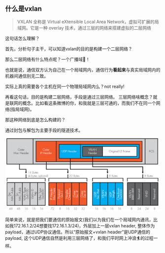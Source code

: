 ## 什么是vxlan



> VXLAN 全称是 Virtual eXtensible Local Area Network，虚拟可扩展的局域网。它是一种 overlay 技术，通过三层的网络来搭建虚拟的二层网络

这句话怎么理解？

首先，分析句子主干，可以知道vxlan的目的是构建一个二层网络？

那么二层网络有什么特点呢？一个广播域📢！

也就是说，通信双方认为自己在一个局域网内，通信行为**看起来**与真实局域网内的机器间通信别无二致。

实际上真的需要各个主机在同一个物理局域网内么？not really!

再看这句话，目的是构建二层网络，手段是通过三层网络。
三层网络啥概念？就是联网的概念。比如看这条微博的你，和我就是三层可通的，而我们不在同一个网络(指局域网)。

那这种网络到底是怎么构建的？

通过封包与解包为主要手段的隧道技术。

![vxlan图示](./vnet-vxlan.png)

简单来说，就是把我们要通信的原始报文(我们以为我们在一个局域网内通讯，比如我172.16.1.2/24想要找172.16.1.3/24)，外层加上一层vxlan header, 整体作为payload，通过UDP协议通信。所以“原始报文+vxlan header”是UDP通信的payload, 这个UDP通信自然是利用三层网络了，和我们平时网上冲浪🏄的过程一样。


